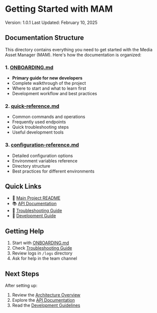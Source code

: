 # Getting Started with MAM

Version: 1.0.1
Last Updated: February 10, 2025

## Documentation Structure

This directory contains everything you need to get started with the Media Asset Manager (MAM). Here's how the documentation is organized:

### 1. [ONBOARDING.md](./ONBOARDING.md)
- **Primary guide for new developers**
- Complete walkthrough of the project
- Where to start and what to learn first
- Development workflow and best practices

### 2. [quick-reference.md](./quick-reference.md)
- Common commands and operations
- Frequently used endpoints
- Quick troubleshooting steps
- Useful development tools

### 3. [configuration-reference.md](./configuration-reference.md)
- Detailed configuration options
- Environment variables reference
- Directory structure
- Best practices for different environments

## Quick Links

- 🚀 [Main Project README](../README.md)
- 📚 [API Documentation](../api/README.md)
- 🔧 [Troubleshooting Guide](../TROUBLESHOOTING.md)
- 📖 [Development Guide](../DEVELOPMENT.md)

## Getting Help

1. Start with [ONBOARDING.md](./ONBOARDING.md)
2. Check [Troubleshooting Guide](../TROUBLESHOOTING.md)
3. Review logs in `/logs` directory
4. Ask for help in the team channel

## Next Steps

After setting up:
1. Review the [Architecture Overview](../ARCHITECTURE.md)
2. Explore the [API Documentation](../api/README.md)
3. Read the [Development Guidelines](../DEVELOPMENT.md) 